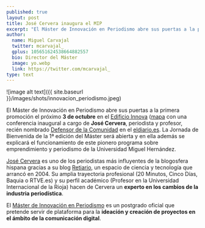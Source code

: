 ```yaml
---
published: true
layout: post
title: José Cervera inaugura el MIP
excerpt: "El Máster de Innovación en Periodismo abre sus puertas a la primera promoción el próximo 3 de octubre en el Edificio Innova con una conferencia inaugural a cargo de José Cervera, periodista y profesor, recién nombrado Defensor de la Comunidad en el eldiario.es."
author:
  name: Miguel Carvajal
  twitter: mcarvajal_
  gplus: 105651624538664882557 
  bio: Director del Máster
  image: yo.webp
  link: https://twitter.com/mcarvajal_
type: text
---
```

![image alt text]({{ site.baseurl }}/images/shots/innovacion_periodismo.jpeg)

El Máster de Innovación en Periodismo abre sus puertas a la primera promoción el próximo **3 de octubre** en el [Edificio Innova](http://www.naudelainnovacio.com/) ([mapa](https://mapsengine.google.com/map/u/0/edit?mid=zwJ9qYpCDTx0.kVCptWFCqS-s) con una conferencia inaugural a cargo de **José Cervera**, periodista y profesor, recién nombrado [Defensor de la Comunidad](http://eldiario.es/defensor) en el [eldiario.es](http://www.eldiario.es/). La Jornada de Bienvenida de la 1ª edición del Máster será abierta y en ella además se explicará el funcionamiento de este pionero programa sobre emprendimiento y periodismo de la Universidad Miguel Hernández.

[José Cervera](http://www.eldiario.es/autores/jose_cervera/) es uno de los periodistas más influyentes de la blogosfera hispana gracias a su blog [Retiario](http://blog.rtve.es/retiario/), un espacio de ciencia y tecnología que arrancó en 2004. Su amplia trayectoria profesional (20 Minutos, Cinco Días, Baquia o RTVE.es) y su perfil académico (Profesor en la Universidad Internacional de la Rioja) hacen de Cervera un **experto en los cambios de la industria periodística**.  

El [Máster de Innovación en Periodismo](http://mip.umh.es) es un postgrado oficial que pretende servir de plataforma para la **ideación y creación de proyectos en el ámbito de la comunicación digital**.